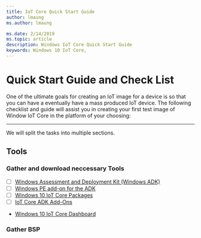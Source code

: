 ```yaml
---
title: IoT Core Quick Start Guide
author: lmaung
ms.author: lmaung

ms.date: 2/14/2019 
ms.topic: article 
description: Windows IoT Core Quick Start Guide
keywords: Windows 10 IoT Core, 
---
```


# Quick Start Guide and Check List

One of the ultimate goals for creating an IoT image for a device is so that you can have a eventually have a mass produced IoT device. 
The following checklist and guide will assist you in creating your first test image of Window IoT Core in the platform of your choosing:

---
We will split the tasks into multiple sections.

## Tools
### Gather and download neccessary Tools
- [ ] [Windows Assessment and Deployment Kit (Windows ADK)](https://docs.microsoft.com/windows-hardware/get-started/adk-install#winADK) 
- [ ] [Windows PE add-on for the ADK](https://docs.microsoft.com/windows-hardware/get-started/adk-install#winADK)
- [ ] [Windows 10 IoT Core Packages](https://www.microsoft.com/en-us/software-download/windows10iotcore)
- [ ] [IoT Core ADK Add-Ons](https://github.com/ms-iot/iot-adk-addonkit/)
- [Windows 10 IoT Core Dashboard](http://go.microsoft.com/fwlink/p/?LinkId=708576)

### Gather BSP
